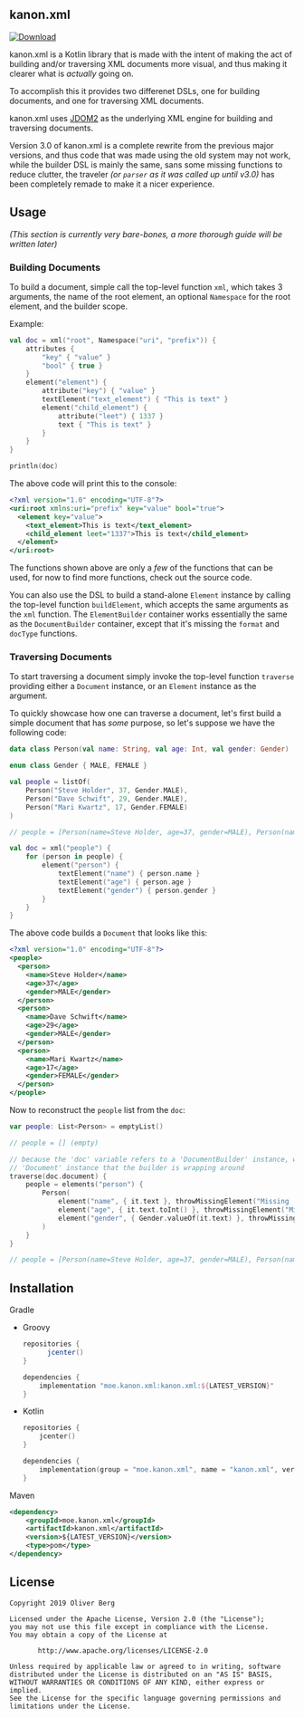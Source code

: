 ## kanon.xml

[![Download](https://api.bintray.com/packages/olivki/kanon/kanon.xml/images/download.svg)](https://bintray.com/olivki/kanon/kanon.xml/_latestVersion)

kanon.xml is a Kotlin library that is made with the intent of making the act of building and/or traversing XML documents more visual, and thus making it clearer what is *actually* going on.

To accomplish this it provides two differenet DSLs, one for building documents, and one for traversing XML documents.

kanon.xml uses [JDOM2](http://www.jdom.org/) as the underlying XML engine for building and traversing documents.

Version 3.0 of kanon.xml is a complete rewrite from the previous major versions, and thus code that was made using the old system may not work, while the builder DSL is mainly the same, sans some missing functions to reduce clutter, the traveler *(or `parser` as it was called up until v3.0)* has been completely remade to make it a nicer experience.

## Usage

*(This section is currently very bare-bones, a more thorough guide will be written later)*

### Building Documents

To build a document, simple call the top-level function `xml`, which takes 3 arguments, the name of the root element, an optional `Namespace` for the root element, and the builder scope.

Example:

```kotlin
val doc = xml("root", Namespace("uri", "prefix")) {
    attributes {
        "key" { "value" }
        "bool" { true }
    }
    element("element") {
        attribute("key") { "value" }
        textElement("text_element") { "This is text" }
        element("child_element") {
            attribute("leet") { 1337 }
            text { "This is text" }
        }
    }
}

println(doc)
```

The above code will print this to the console:

```xml
<?xml version="1.0" encoding="UTF-8"?>
<uri:root xmlns:uri="prefix" key="value" bool="true">
  <element key="value">
    <text_element>This is text</text_element>
    <child_element leet="1337">This is text</child_element>
  </element>
</uri:root>
```

The functions shown above are only a *few* of the functions that can be used, for now to find more functions, check out the source code.

You can also use the DSL to build a stand-alone `Element` instance by calling the top-level function `buildElement`, which accepts the same arguments as the `xml` function. The `ElementBuilder` container works essentially the same as the `DocumentBuilder` container, except that it's missing the `format` and `docType` functions.

### Traversing Documents

To start traversing a document simply invoke the top-level function `traverse` providing either a `Document` instance, or an `Element` instance as the argument.

To quickly showcase how one can traverse a document, let's first build a simple document that has *some* purpose, so let's suppose we have the following code:

```kotlin
data class Person(val name: String, val age: Int, val gender: Gender)

enum class Gender { MALE, FEMALE }

val people = listOf(
    Person("Steve Holder", 37, Gender.MALE),
    Person("Dave Schwift", 29, Gender.MALE),
    Person("Mari Kwartz", 17, Gender.FEMALE)
)

// people = [Person(name=Steve Holder, age=37, gender=MALE), Person(name=Dave Schwift, age=29, gender=MALE), Person(name=Mari Kwartz, age=17, gender=FEMALE)]

val doc = xml("people") {
    for (person in people) {
        element("person") {
            textElement("name") { person.name }
            textElement("age") { person.age }
            textElement("gender") { person.gender }
        }
    }
}
```

The above code builds a `Document` that looks like this:

```xml
<?xml version="1.0" encoding="UTF-8"?>
<people>
  <person>
    <name>Steve Holder</name>
    <age>37</age>
    <gender>MALE</gender>
  </person>
  <person>
    <name>Dave Schwift</name>
    <age>29</age>
    <gender>MALE</gender>
  </person>
  <person>
    <name>Mari Kwartz</name>
    <age>17</age>
    <gender>FEMALE</gender>
  </person>
</people>
```

Now to reconstruct the `people` list from the `doc`:

```kotlin
var people: List<Person> = emptyList()

// people = [] (empty)

// because the 'doc' variable refers to a 'DocumentBuilder' instance, we need to use the underlying
// 'Document' instance that the builder is wrapping around
traverse(doc.document) {
    people = elements("person") {
        Person(
            element("name", { it.text }, throwMissingElement("Missing 'name' element")),
            element("age", { it.text.toInt() }, throwMissingElement("Missing 'age' element")),
            element("gender", { Gender.valueOf(it.text) }, throwMissingElement("Missing 'gender' element"))
        )
    }
}

// people = [Person(name=Steve Holder, age=37, gender=MALE), Person(name=Dave Schwift, age=29, gender=MALE), Person(name=Mari Kwartz, age=17, gender=FEMALE)]
```

## Installation

Gradle

- Groovy

  ```groovy
  repositories {
    	jcenter()
  }
  
  dependencies {
      implementation "moe.kanon.xml:kanon.xml:${LATEST_VERSION}"
  }
  ```

- Kotlin

  ```kotlin
  repositories {
      jcenter()
  }
  
  dependencies {
      implementation(group = "moe.kanon.xml", name = "kanon.xml", version = "${LATEST_VERSION}")
  }
  ```

Maven

```xml
<dependency>
    <groupId>moe.kanon.xml</groupId>
    <artifactId>kanon.xml</artifactId>
    <version>${LATEST_VERSION}</version>
    <type>pom</type>
</dependency>

```

## License

````
Copyright 2019 Oliver Berg

Licensed under the Apache License, Version 2.0 (the "License");
you may not use this file except in compliance with the License.
You may obtain a copy of the License at

       http://www.apache.org/licenses/LICENSE-2.0

Unless required by applicable law or agreed to in writing, software
distributed under the License is distributed on an "AS IS" BASIS,
WITHOUT WARRANTIES OR CONDITIONS OF ANY KIND, either express or implied.
See the License for the specific language governing permissions and
limitations under the License.
````